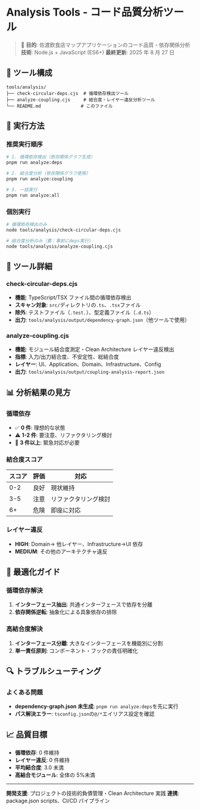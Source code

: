 # Analysis Tools - コード品質分析ツール

> 🎯 **目的**: 佐渡飲食店マップアプリケーションのコード品質・依存関係分析
> **技術**: Node.js + JavaScript (ES6+)
> **最終更新**: 2025 年 8 月 27 日

## 📁 ツール構成

```text
tools/analysis/
├── check-circular-deps.cjs  # 循環依存検出ツール
├── analyze-coupling.cjs     # 結合度・レイヤー違反分析ツール
└── README.md               # このファイル
```

## 🚀 実行方法

### 推奨実行順序

```bash
# 1. 循環依存検出（依存関係グラフ生成）
pnpm run analyze:deps

# 2. 結合度分析（依存関係グラフ使用）
pnpm run analyze:coupling

# 3. 一括実行
pnpm run analyze:all
```

### 個別実行

```bash
# 循環依存検出のみ
node tools/analysis/check-circular-deps.cjs

# 結合度分析のみ（要：事前にdeps実行）
node tools/analysis/analyze-coupling.cjs
```

## 🔧 ツール詳細

### check-circular-deps.cjs

- **機能**: TypeScript/TSX ファイル間の循環依存検出
- **スキャン対象**: `src/`ディレクトリの`.ts`、`.tsx`ファイル
- **除外**: テストファイル（`.test.`）、型定義ファイル（`.d.ts`）
- **出力**: `tools/analysis/output/dependency-graph.json`（他ツールで使用）

### analyze-coupling.cjs

- **機能**: モジュール結合度測定・Clean Architecture レイヤー違反検出
- **指標**: 入力/出力結合度、不安定性、総結合度
- **レイヤー**: UI、Application、Domain、Infrastructure、Config
- **出力**: `tools/analysis/output/coupling-analysis-report.json`

## 📊 分析結果の見方

### 循環依存

- ✅ **0 件**: 理想的な状態
- ⚠️ **1-2 件**: 要注意、リファクタリング検討
- 🚨 **3 件以上**: 緊急対応が必要

### 結合度スコア

| スコア | 評価 | 対応                 |
| ------ | ---- | -------------------- |
| 0-2    | 良好 | 現状維持             |
| 3-5    | 注意 | リファクタリング検討 |
| 6+     | 危険 | 即座に対応           |

### レイヤー違反

- **HIGH**: Domain→ 他レイヤー、Infrastructure→UI 依存
- **MEDIUM**: その他のアーキテクチャ違反

## 🎯 最適化ガイド

### 循環依存解決

1. **インターフェース抽出**: 共通インターフェースで依存を分離
2. **依存関係逆転**: 抽象化による具象依存の排除

### 高結合度解決

1. **インターフェース分離**: 大きなインターフェースを機能別に分割
2. **単一責任原則**: コンポーネント・フックの責任明確化

## 🔍 トラブルシューティング

### よくある問題

- **dependency-graph.json 未生成**: `pnpm run analyze:deps`を先に実行
- **パス解決エラー**: `tsconfig.json`の`@/*`エイリアス設定を確認

## 📈 品質目標

- **循環依存**: 0 件維持
- **レイヤー違反**: 0 件維持
- **平均結合度**: 3.0 未満
- **高結合モジュール**: 全体の 5%未満

---

**開発支援**: プロジェクトの技術的負債管理・Clean Architecture 実践
**連携**: package.json scripts、CI/CD パイプライン
